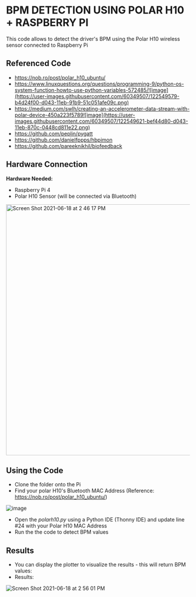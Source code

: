 # BPM DETECTION USING POLAR H10 + RASPBERRY PI
This code allows to detect the driver's BPM using the Polar H10 wireless sensor connected to Raspberry Pi

## Referenced Code 
- https://nob.ro/post/polar_h10_ubuntu/
- https://www.linuxquestions.org/questions/programming-9/python-os-system-function-howto-use-python-variables-572485/![image](https://user-images.githubusercontent.com/60349507/122549579-b4d24f00-d043-11eb-91b9-51c051afe09c.png)
- https://medium.com/swlh/creating-an-accelerometer-data-stream-with-polar-device-450a223f5789![image](https://user-images.githubusercontent.com/60349507/122549621-bef44d80-d043-11eb-870c-0448cd811e22.png)
- https://github.com/peplin/pygatt
- https://github.com/danielfppps/hbpimon
- https://github.com/pareeknikhil/biofeedback

## Hardware Connection
**Hardware Needed:**
- Raspberry Pi 4
- Polar H10 Sensor (will be connected via Bluetooth)

<img width="686" alt="Screen Shot 2021-06-18 at 2 46 17 PM" src="https://user-images.githubusercontent.com/60349507/122549978-290cf280-d044-11eb-97db-919460cc26fe.png">

## Using the Code
- Clone the folder onto the Pi
- Find your polar H10's Bluetooth MAC Address (Reference: https://nob.ro/post/polar_h10_ubuntu/)

![image](https://user-images.githubusercontent.com/60349507/122550691-062f0e00-d045-11eb-94de-e04e1417a754.png)

- Open the *polarh10.py* using a Python IDE (Thonny IDE) and update line #24 with your Polar H10 MAC Address
- Run the the code to detect BPM values

## Results
- You can display the plotter to visualize the results - this will return BPM values:
- Results:

![Screen Shot 2021-06-18 at 2 56 01 PM](https://user-images.githubusercontent.com/60349507/122551131-a422d880-d045-11eb-8378-95aa66440b48.png)

